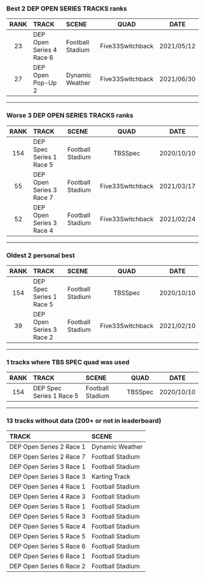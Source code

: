 ### Best 2 DEP OPEN SERIES TRACKS ranks
|RANK|TRACK|SCENE|QUAD|DATE|
|:---:|:---|:---|:---:|:---:|
|23|DEP Open Series 4 Race 6|Football Stadium|Five33Switchback|2021/05/12|
|27|DEP Open Pop-Up 2|Dynamic Weather|Five33Switchback|2021/06/30|
---
### Worse 3 DEP OPEN SERIES TRACKS ranks
|RANK|TRACK|SCENE|QUAD|DATE|
|:---:|:---|:---|:---:|:---:|
|154|DEP Spec Series 1 Race 5|Football Stadium|TBSSpec|2020/10/10|
|55|DEP Open Series 3 Race 7|Football Stadium|Five33Switchback|2021/03/17|
|52|DEP Open Series 3 Race 4|Football Stadium|Five33Switchback|2021/02/24|
---
### Oldest 2 personal best
|RANK|TRACK|SCENE|QUAD|DATE|
|:---:|:---|:---|:---:|:---:|
|154|DEP Spec Series 1 Race 5|Football Stadium|TBSSpec|2020/10/10|
|39|DEP Open Series 3 Race 2|Football Stadium|Five33Switchback|2021/02/10|
---
### 1 tracks where TBS SPEC quad was used
|RANK|TRACK|SCENE|QUAD|DATE|
|:---:|:---|:---|:---:|:---:|
|154|DEP Spec Series 1 Race 5|Football Stadium|TBSSpec|2020/10/10|
---
### 13 tracks without data (200+ or not in leaderboard)
|TRACK|SCENE|
|:---|:---|
|DEP Open Series 2 Race 1|Dynamic Weather|
|DEP Open Series 2 Race 7|Football Stadium|
|DEP Open Series 3 Race 1|Football Stadium|
|DEP Open Series 3 Race 3|Karting Track|
|DEP Open Series 4 Race 1|Football Stadium|
|DEP Open Series 4 Race 3|Football Stadium|
|DEP Open Series 5 Race 1|Football Stadium|
|DEP Open Series 5 Race 3|Football Stadium|
|DEP Open Series 5 Race 4|Football Stadium|
|DEP Open Series 5 Race 5|Football Stadium|
|DEP Open Series 5 Race 6|Football Stadium|
|DEP Open Series 6 Race 1|Football Stadium|
|DEP Open Series 6 Race 2|Football Stadium|
